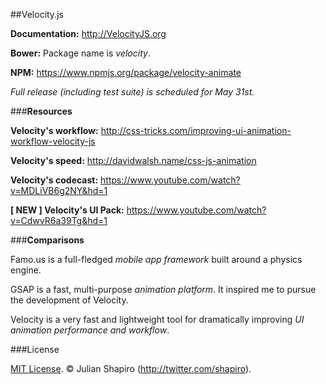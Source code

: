 ##Velocity.js

**Documentation:** http://VelocityJS.org

**Bower:**
Package name is *velocity*.

**NPM:**
https://www.npmjs.org/package/velocity-animate

*Full release (including test suite) is scheduled for May 31st.*

###**Resources**

**Velocity's workflow:** http://css-tricks.com/improving-ui-animation-workflow-velocity-js

**Velocity's speed:** http://davidwalsh.name/css-js-animation

**Velocity's codecast:** https://www.youtube.com/watch?v=MDLiVB6g2NY&hd=1

**[ NEW ] Velocity's UI Pack:** https://www.youtube.com/watch?v=CdwvR6a39Tg&hd=1

###**Comparisons**

Famo.us is a full-fledged *mobile app framework* built around a physics engine.

GSAP is a fast, multi-purpose *animation platform*. It inspired me to pursue the development of Velocity.

Velocity is a very fast and lightweight tool for dramatically improving *UI animation performance and workflow*.

###License

[MIT License](LICENSE). © Julian Shapiro (http://twitter.com/shapiro).
